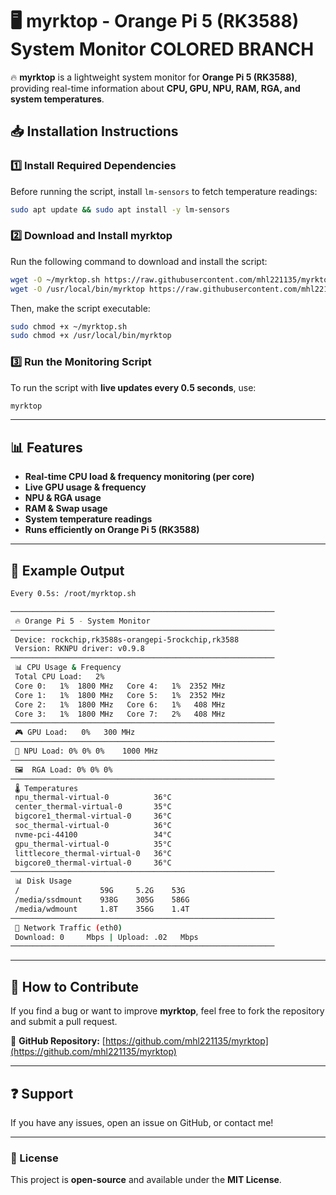 # 🖥️ myrktop - Orange Pi 5 (RK3588) System Monitor COLORED BRANCH

🔥 **myrktop** is a lightweight system monitor for **Orange Pi 5 (RK3588)**, providing real-time information about **CPU, GPU, NPU, RAM, RGA, and system temperatures**.

## **📥 Installation Instructions**
### **1️⃣ Install Required Dependencies**
Before running the script, install `lm-sensors` to fetch temperature readings:
```bash
sudo apt update && sudo apt install -y lm-sensors
```

### **2️⃣ Download and Install myrktop**
Run the following command to download and install the script:
```bash
wget -O ~/myrktop.sh https://raw.githubusercontent.com/mhl221135/myrktop/colored/myrktop.sh
wget -O /usr/local/bin/myrktop https://raw.githubusercontent.com/mhl221135/colored/main/myrktop
```
Then, make the script executable:
```bash
sudo chmod +x ~/myrktop.sh
sudo chmod +x /usr/local/bin/myrktop
```

### **3️⃣ Run the Monitoring Script**
To run the script with **live updates every 0.5 seconds**, use:
```bash
myrktop
```

---

## **📊 Features**
- **Real-time CPU load & frequency monitoring (per core)**
- **Live GPU usage & frequency**
- **NPU & RGA usage**
- **RAM & Swap usage**
- **System temperature readings**
- **Runs efficiently on Orange Pi 5 (RK3588)**

---

## **📌 Example Output**
```bash
Every 0.5s: /root/myrktop.sh                                                                                                                      orangepi5: Thu Mar 13 11:30:16 2025

───────────────────────────────────────────────────────────
 🔥 Orange Pi 5 - System Monitor
───────────────────────────────────────────────────────────
 Device: rockchip,rk3588s-orangepi-5rockchip,rk3588
 Version: RKNPU driver: v0.9.8
───────────────────────────────────────────────────────────
 📊 CPU Usage & Frequency
 Total CPU Load:   2%
 Core 0:   1%  1800 MHz   Core 4:   1%  2352 MHz
 Core 1:   1%  1800 MHz   Core 5:   1%  2352 MHz
 Core 2:   1%  1800 MHz   Core 6:   1%   408 MHz
 Core 3:   1%  1800 MHz   Core 7:   2%   408 MHz
───────────────────────────────────────────────────────────
 🎮 GPU Load:   0%   300 MHz
───────────────────────────────────────────────────────────
 🧠 NPU Load: 0% 0% 0%    1000 MHz
───────────────────────────────────────────────────────────
 🖼️  RGA Load: 0% 0% 0%  
───────────────────────────────────────────────────────────
 🌡️ Temperatures
 npu_thermal-virtual-0          36°C
 center_thermal-virtual-0       35°C
 bigcore1_thermal-virtual-0     36°C
 soc_thermal-virtual-0          36°C
 nvme-pci-44100                 34°C
 gpu_thermal-virtual-0          35°C
 littlecore_thermal-virtual-0   36°C
 bigcore0_thermal-virtual-0     36°C
───────────────────────────────────────────────────────────
 📊 Disk Usage
 /                  59G     5.2G    53G
 /media/ssdmount    938G    305G    586G
 /media/wdmount     1.8T    356G    1.4T
───────────────────────────────────────────────────────────
 🔌 Network Traffic (eth0)
 Download: 0     Mbps | Upload: .02   Mbps
───────────────────────────────────────────────────────────
```

---

## **🔧 How to Contribute**
If you find a bug or want to improve **myrktop**, feel free to fork the repository and submit a pull request.

📂 **GitHub Repository:** [https://github.com/mhl221135/myrktop](https://github.com/mhl221135/myrktop)

---

## **❓ Support**
If you have any issues, open an issue on GitHub, or contact me!

---

### **🔗 License**
This project is **open-source** and available under the **MIT License**.

